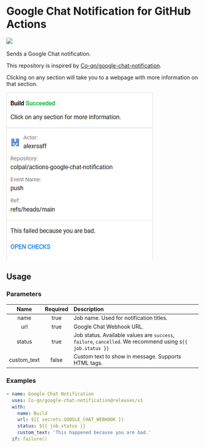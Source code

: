 # Google Chat Notification for GitHub Actions
![](https://github.com/Co-qn/google-chat-notification/workflows/Build/badge.svg)

Sends a Google Chat notification.

This repository is inspired by [Co-qn/google-chat-notification](https://github.com/Co-qn/google-chat-notification).

Clicking on any section will take you to a webpage with more information on that section.

![Success](images/success.png "Success")

## Usage
### Parameters
|Name|Required|Description|
|:---:|:---:|:---|
|name|true|Job name. Used for notification titles.|
|url|true|Google Chat Webhook URL.|
|status|true|Job status. Available values are `success`, `failure`, `cancelled`. We recommend using `${{ job.status }}`|
|custom_text|false|Custom text to show in message. Supports HTML tags.|

### Examples
```yaml
- name: Google Chat Notification
  uses: Co-qn/google-chat-notification@releases/v1
  with:
    name: Build
    url: ${{ secrets.GOOGLE_CHAT_WEBHOOK }}
    status: ${{ job.status }}
    custom_text: 'This happened because you are bad.'
  if: failure()
```